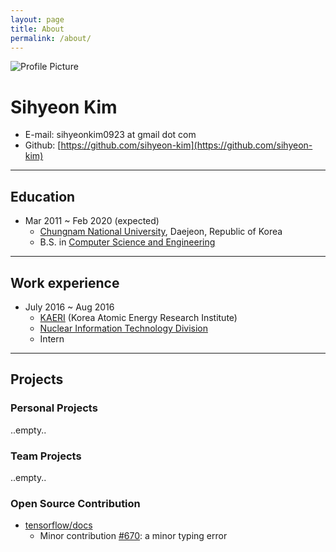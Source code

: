 ```yaml
---
layout: page
title: About
permalink: /about/
---
```


<img src="{{ site.baseurl }}/assets/profile.jpg" title="Profile Picture" class="profile">

# Sihyeon Kim
- E-mail: sihyeonkim0923 at gmail dot com  
- Github: [https://github.com/sihyeon-kim](https://github.com/sihyeon-kim)

---

## Education  
- Mar 2011 ~ Feb 2020 (expected)  
  - [Chungnam National University](http://plus.cnu.ac.kr/html/en/), Daejeon, Republic of Korea  
  - B.S. in [Computer Science and Engineering](http://computer.cnu.ac.kr/index.php?mid=int_greet_en)  
  
---

## Work experience  
- July 2016 ~ Aug 2016  
  - [KAERI](https://www.kaeri.re.kr/eng/) (Korea Atomic Energy Research Institute)  
  - [Nuclear Information Technology Division](https://www.kaeri.re.kr/eng/board?menuId=MENU00711#)
  - Intern  

---

## Projects
### Personal Projects  
..empty..  

### Team Projects  
..empty..  

### Open Source Contribution  
- [tensorflow/docs](https://github.com/tensorflow/docs)  
  - Minor contribution [#670](https://github.com/tensorflow/docs/pull/670): a minor typing error  

